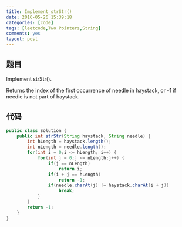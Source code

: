 ```yaml
---
title: Implement_strStr()
date: 2016-05-26 15:39:18
categories: [code]
tags: [leetcode,Two Pointers,String]
comments: yes
layout: post
---
```


## 题目

Implement strStr().

Returns the index of the first occurrence of needle in haystack, or -1 if needle is not part of haystack.

## 代码

```java
public class Solution {
    public int strStr(String haystack, String needle) {
        int hLength = haystack.length();
        int nLength = needle.length();
        for(int i = 0;i <= hLength; i++) {
            for(int j = 0;j <= nLength;j++) {
                if(j == nLength)
                    return i;
                if(i + j == hLength)
                    return -1;
                if(needle.charAt(j) != haystack.charAt(i + j))
                    break;
            }
        }
        return -1;
    }
}
```
